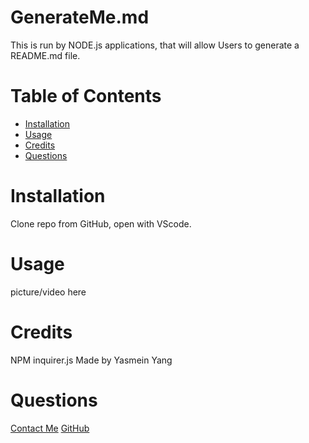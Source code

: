 # GenerateMe.md
      
  This is run by NODE.js applications, that will allow Users to generate a README.md file.
  # Table of Contents
      
  * [Installation](#installation)
  * [Usage](#usage)
  * [Credits](#credits)
  * [Questions](#questions)
  
  
  
  
  
  # Installation
  Clone repo from GitHub, open with VScode.
  # Usage 
  picture/video here
  # Credits
  NPM inquirer.js Made by Yasmein Yang
  # Questions
  [Contact Me](yasmein.yang@gmail.com)
  [GitHub](https://github.com/GO4YAS)
  
  
  
  
  
  